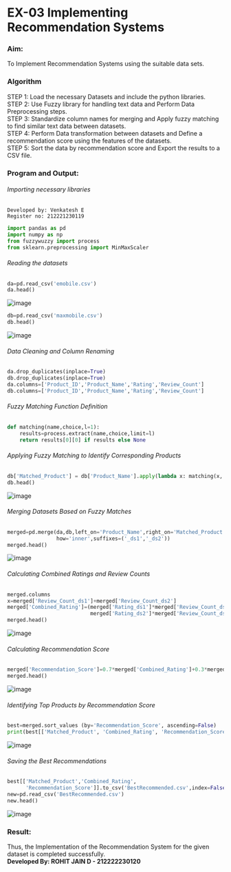 # EX-03 Implementing Recommendation Systems
### Aim:
To Implement Recommendation Systems using the suitable data sets. 
### Algorithm
STEP 1: Load the necessary Datasets and include the python libraries.<br>
STEP 2: Use Fuzzy library for handling text data and Perform Data Preprocessing steps.<br>
STEP 3: Standardize column names for merging and Apply fuzzy matching to find similar text data between datasets.<br>
STEP 4: Perform Data transformation between datasets and Define a recommendation score using the features of the datasets.<br>
STEP 5: Sort the data by recommendation score and Export the results to a CSV file.
### Program and Output:
###### Importing necessary libraries
```
Developed by: Venkatesh E
Register no: 212221230119
```
```Python
import pandas as pd 
import numpy as np
from fuzzywuzzy import process
from sklearn.preprocessing import MinMaxScaler
```
###### Reading the datasets

  
```Python
da=pd.read_csv('emobile.csv')          
da.head()
```
![image](https://github.com/user-attachments/assets/b01c0a08-a1ce-4b95-bdc2-9a1e55ac2754)
</td> 
<td>
  
```Python
db=pd.read_csv('maxmobile.csv')          
db.head()
```
![image](https://github.com/user-attachments/assets/2f5465ef-7e47-4ae9-9a3a-70cd745edc2c)
</td>
</tr> 
</table>

###### Data Cleaning and Column Renaming
```Python
da.drop_duplicates(inplace=True)
db.drop_duplicates(inplace=True)
da.columns=['Product_ID','Product_Name','Rating','Review_Count']
db.columns=['Product_ID','Product_Name','Rating','Review_Count']
```
###### Fuzzy Matching Function Definition
```Python
def matching(name,choice,l=1):
    results=process.extract(name,choice,limit=l)
    return results[0][0] if results else None
```
###### Applying Fuzzy Matching to Identify Corresponding Products
```Python
db['Matched_Product'] = db['Product_Name'].apply(lambda x: matching(x, da['Product_Name'].tolist()))
db.head()
```
![image](https://github.com/user-attachments/assets/77492da3-93cc-4140-8f6f-4c9cf25d1d18)



###### Merging Datasets Based on Fuzzy Matches
```Python
merged=pd.merge(da,db,left_on='Product_Name',right_on='Matched_Product',
                how='inner',suffixes=('_ds1','_ds2'))
merged.head()
```
![image](https://github.com/user-attachments/assets/7880a3ba-b653-458c-b97b-344d85a96793)



###### Calculating Combined Ratings and Review Counts
```Python
merged.columns
x=merged['Review_Count_ds1']+merged['Review_Count_ds2']
merged['Combined_Rating']=(merged['Rating_ds1']*merged['Review_Count_ds1']+
                           merged['Rating_ds2']*merged['Review_Count_ds2'])/x
merged.head()
```
![image](https://github.com/user-attachments/assets/56379282-1cbc-44ef-815e-ae293c815923)

###### Calculating Recommendation Score
```Python
merged['Recommendation_Score']=0.7*merged['Combined_Rating']+0.3*merged['Rating_ds1']
merged.head()
```
![image](https://github.com/user-attachments/assets/a7f7d7b0-e00d-4f01-a432-1d4aab74d043)

###### Identifying Top Products by Recommendation Score
```Python
best=merged.sort_values (by='Recommendation_Score', ascending=False)
print(best[['Matched_Product', 'Combined_Rating', 'Recommendation_Score']].head(5))
```
![image](https://github.com/user-attachments/assets/dac8c335-a560-41a0-9ffc-e89eb533f4b1)

###### Saving the Best Recommendations
```Python
best[['Matched_Product','Combined_Rating',
      'Recommendation_Score']].to_csv('BestRecommended.csv',index=False)
new=pd.read_csv('BestRecommended.csv')
new.head()
```
![image](https://github.com/user-attachments/assets/1bae1f7a-b9e7-4f07-914b-85f8729e92f6)

### Result:
Thus, the Implementation of the Recommendation System for the given dataset is completed successfully.<br>
**Developed By: ROHIT JAIN D - 212222230120**
